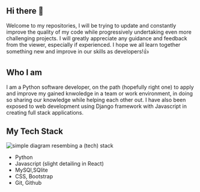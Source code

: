 ## Hi there 👋

 Welcome to my repositories, I will be trying to update and constantly improve the quality of my code while progressively undertaking 
 even more challenging projects. I will greatly appreciate any guidance and feedback from the viewer, especially if experienced.
 I hope we all learn together something new and improve in our skills as developers!👍
 
## Who I am 

   I am a Python software developer, on the path (hopefully right one) to apply and improve my gained knwoledge in a
   team or work environment, in doing so sharing our knowledge while helping each other out. I have also been exposed
   to web development using Django framework with Javascript in creating full stack applications.
   
## My Tech Stack

![simple diagram resembing a (tech) stack](https://github.com/Hazem160/Hazem160/assets/116741123/a05b797d-ca8f-4cfe-ab04-42247db41246)

   - Python
   - Javascript (slight detailing in React)
   -  MySQl,SQlite
   -  CSS, Bootstrap
   -  Git, Github

   
<!--
**Hazem160/Hazem160** is a ✨ _special_ ✨ repository because its `README.md` (this file) appears on your GitHub profile.
 
Here are some ideas to get you started:

- 🔭 I’m currently working on ...
- 🌱 I’m currently learning ...
- 👯 I’m looking to collaborate on ...
- 🤔 I’m looking for help with ...
- 💬 Ask me about ...
- 📫 How to reach me: ...
- 😄 Pronouns: ...
- ⚡ Fun fact: ...
-->
